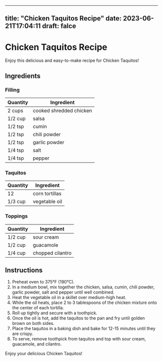 
---
title: "Chicken Taquitos Recipe"
date: 2023-06-21T17:04:11
draft: falce
---

# Chicken Taquitos Recipe

Enjoy this delicious and easy-to-make recipe for Chicken Taquitos!

## Ingredients

### Filling
| Quantity | Ingredient |
| --- | --- |
| 2 cups | cooked shredded chicken |
| 1/2 cup | salsa |
| 1/2 tsp | cumin |
| 1/2 tsp | chili powder |
| 1/2 tsp | garlic powder |
| 1/4 tsp | salt |
| 1/4 tsp | pepper |

### Taquitos
| Quantity | Ingredient |
| --- | --- |
| 12 | corn tortillas |
| 1/3 cup | vegetable oil |

### Toppings
| Quantity | Ingredient |
| --- | --- |
| 1/2 cup | sour cream |
| 1/2 cup | guacamole |
| 1/4 cup | chopped cilantro |

## Instructions

1. Preheat oven to 375°F (190°C).
2. In a medium bowl, mix together the chicken, salsa, cumin, chili powder, garlic powder, salt and pepper until well combined.
3. Heat the vegetable oil in a skillet over medium-high heat.
4. While the oil heats, place 2 to 3 tablespoons of the chicken mixture onto the center of each tortilla.
5. Roll up tightly and secure with a toothpick.
6. Once the oil is hot, add the taquitos to the pan and fry until golden brown on both sides.
7. Place the taquitos in a baking dish and bake for 12-15 minutes until they are crispy.
8. To serve, remove toothpick from taquitos and top with sour cream, guacamole, and cilantro.

Enjoy your delicious Chicken Taquitos!
